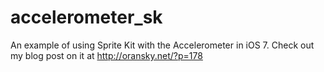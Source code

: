 accelerometer_sk
================
An example of using Sprite Kit with the Accelerometer in iOS 7. Check out my blog post on it at http://oransky.net/?p=178
